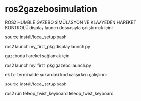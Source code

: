 # ros2gazebosimulation
ROS2 HUMBLE GAZEBO SİMÜLASYON VE KLAVYEDEN HAREKET KONTROLÜ
display launch dosyasıyla çalıştırmak için:

source install/local_setup.bash

ros2 launch my_first_pkg display.launch.py

gazeboda hareket sağlamak için:

ros2 launch my_first_pkg gazebo.launch.py

ek bir terminalde yukardaki kod çalışırken çalıştırın:

source install/local_setup.bash

ros2 run teleop_twist_keyboard teleop_twist_keyboard
